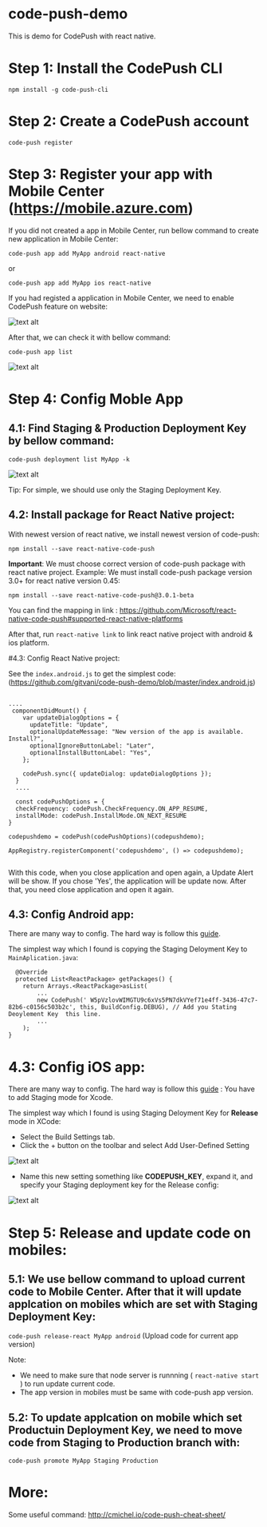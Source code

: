 # code-push-demo
This is demo for CodePush with react native.

# Step 1: Install the CodePush CLI
`npm install -g code-push-cli`

# Step 2: Create a CodePush account
`code-push register`
# Step 3: Register your app with Mobile Center (https://mobile.azure.com)
If you did not created a app in Mobile Center, run bellow command to create new application in Mobile Center: 

`code-push app add MyApp android react-native`

or 

`code-push app add MyApp ios react-native`

If you had registed a application in Mobile Center, we need to enable CodePush feature on website: 

![text alt](https://raw.githubusercontent.com/gitvani/code-push-demo/master/images/code-push-01.png)

After that, we can check it with bellow command: 

`code-push app list`

![text alt](https://raw.githubusercontent.com/gitvani/code-push-demo/master/images/code-push-02.1.png)

# Step 4: Config Moble App
## 4.1: Find Staging & Production Deployment Key by bellow command: 

`code-push deployment list MyApp -k`

![text alt](https://raw.githubusercontent.com/gitvani/code-push-demo/master/images/code-push-03.png)

Tip: For simple, we should use only the Staging Deployment Key.

## 4.2: Install package for React Native project: 
With newest version of react native, we install newest version of code-push:

`npm install --save react-native-code-push`

**Important**: We must choose correct version of code-push package with react native project. Example: We must install code-push package version 3.0+ for react native version 0.45: 

`npm install --save react-native-code-push@3.0.1-beta`

You can find the mapping in link : https://github.com/Microsoft/react-native-code-push#supported-react-native-platforms

After that, run `react-native link` to link react native project with android & ios platform.

#4.3: Config React Native project: 

See the `index.android.js`  to get the simplest code:  (https://github.com/gitvani/code-push-demo/blob/master/index.android.js)


```

....
 componentDidMount() {
    var updateDialogOptions = {
      updateTitle: "Update",
      optionalUpdateMessage: "New version of the app is available. Install?",
      optionalIgnoreButtonLabel: "Later",
      optionalInstallButtonLabel: "Yes",
    };

    codePush.sync({ updateDialog: updateDialogOptions });
  }
  ....
  
  const codePushOptions = {
  checkFrequency: codePush.CheckFrequency.ON_APP_RESUME,
  installMode: codePush.InstallMode.ON_NEXT_RESUME
}

codepushdemo = codePush(codePushOptions)(codepushdemo);

AppRegistry.registerComponent('codepushdemo', () => codepushdemo);
  
```
With this code, when you close application and open again, a Update Alert will be show. If you chose 'Yes', the application will be update now. After that, you need close application and open it again.

## 4.3: Config Android app: 

There are many way to config. The hard way is follow this [guide](https://github.com/Microsoft/react-native-code-push#supported-react-native-platforms).

The simplest way which I found is copying the Staging Deloyment Key to `MainAplication.java`: 

```
  @Override
  protected List<ReactPackage> getPackages() {
    return Arrays.<ReactPackage>asList(
        ...
        new CodePush(' W5pVzlovWIMGTU9c6xVs5PN7dkVYef71e4ff-3436-47c7-82b6-c0156c503b2c', this, BuildConfig.DEBUG), // Add you Stating Deoylement Key  this line.
        ...
    );
}
```
# 4.3: Config iOS app:
There are many way to config. The hard way is follow this [guide](https://github.com/Microsoft/react-native-code-push#supported-react-native-platforms) : You have to add Staging mode for Xcode.

The simplest way which I found is using Staging Deloyment Key for **Release** mode in XCode: 
- Select the Build Settings tab.
- Click the + button on the toolbar and select Add User-Defined Setting

![text alt](https://cloud.githubusercontent.com/assets/116461/15764165/a16dbe30-28dd-11e6-94f2-fa3b7eb0c7de.png)

- Name this new setting something like **CODEPUSH_KEY**, expand it, and specify your Staging deployment key for the Release config:

![text alt](https://raw.githubusercontent.com/gitvani/code-push-demo/master/images/code-push-04.1.png)




# Step 5: Release and update code on mobiles:
## 5.1: We use bellow command to upload current code to Mobile Center. After that it will update applcation on mobiles which are set with Staging Deployment Key: 

`code-push release-react MyApp android`          (Upload code for current app version)

Note: 
- We need to make sure that node server is runnning ( `react-native start` ) to run update current code. 
- The app version in mobiles must be same with code-push app version.

## 5.2: To update applcation on mobile which set Productuin Deployment Key, we need to move code from Staging to Production branch with:

`code-push promote MyApp Staging Production`

# More: 
Some useful command: 
http://cmichel.io/code-push-cheat-sheet/




